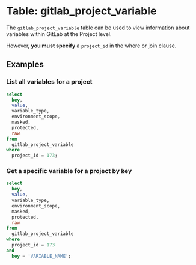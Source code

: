 # Table: gitlab_project_variable

The `gitlab_project_variable` table can be used to view information about variables within GitLab at the Project level.

However, **you must specify** a `project_id` in the where or join clause.

## Examples

### List all variables for a project

```sql
select
  key,
  value,
  variable_type,
  environment_scope,
  masked,
  protected,
  raw
from 
  gitlab_project_variable
where
  project_id = 173;
```

### Get a specific variable for a project by key

```sql
select
  key,
  value,
  variable_type,
  environment_scope,
  masked,
  protected,
  raw
from 
  gitlab_project_variable
where
  project_id = 173
and
  key = 'VARIABLE_NAME';
```
